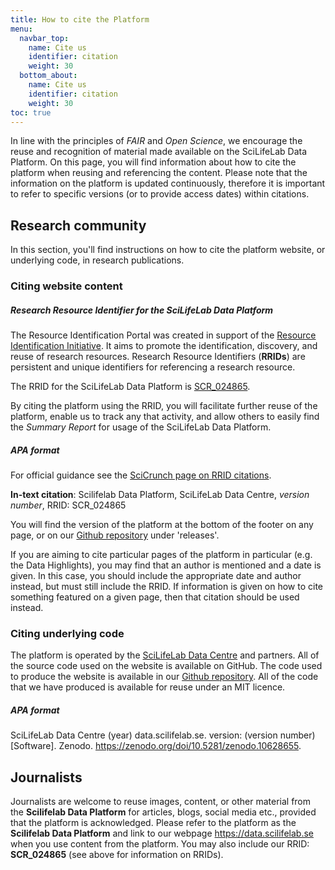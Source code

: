 ```yaml
---
title: How to cite the Platform
menu:
  navbar_top:
    name: Cite us
    identifier: citation
    weight: 30
  bottom_about:
    name: Cite us
    identifier: citation
    weight: 30
toc: true
---
```


In line with the principles of _FAIR_ and _Open Science_, we encourage the reuse and recognition of material made available on the SciLifeLab Data Platform. On this page, you will find information about how to cite the platform when reusing and referencing the content. Please note that the information on the platform is updated continuously, therefore it is important to refer to specific versions (or to provide access dates) within citations.

## Research community

In this section, you'll find instructions on how to cite the platform website, or underlying code, in research publications.

### Citing website content

##### Research Resource Identifier for the SciLifeLab Data Platform

The Resource Identification Portal was created in support of the <a target="_blank" href="https://www.rrids.org/">Resource Identification Initiative</a>. It aims to promote the identification, discovery, and reuse of research resources. Research Resource Identifiers (**RRIDs**) are persistent and unique identifiers for referencing a research resource.

The RRID for the SciLifeLab Data Platform is [SCR_024865](https://www.google.com/url?q=https://scicrunch.org/resources/data/record/nlx_144509-1/SCR_024865/resolver?q%3DSCR_024865%26l%3DSCR_024865%26i%3Drrid:scr_024865&sa=D&source=docs&ust=1708614001299624&usg=AOvVaw1_8yog7sL5c9Da1PW625JZ).

By citing the platform using the RRID, you will facilitate further reuse of the platform, enable us to track any that activity, and allow others to easily find the _Summary Report_ for usage of the SciLifeLab Data Platform.

##### APA format

For official guidance see the [SciCrunch page on RRID citations](https://scicrunch.org/resources/about/guidelines).

**In-text citation**: Scilifelab Data Platform, SciLifeLab Data Centre, _version number_, RRID: SCR_024865

You will find the version of the platform at the bottom of the footer on any page, or on our <a target="_blank" href="https://github.com/ScilifelabDataCentre/data.scilifelab.se">Github repository</a> under 'releases'.

If you are aiming to cite particular pages of the platform in particular (e.g. the Data Highlights), you may find that an author is mentioned and a date is given. In this case, you should include the appropriate date and author instead, but must still include the RRID. If information is given on how to cite something featured on a given page, then that citation should be used instead.

### Citing underlying code

The platform is operated by the <a target="_blank" href="https://scilifelab.se/data">SciLifeLab Data Centre</a> and partners. All of the source code used on the website is available on GitHub. The code used to produce the website is available in our <a target="_blank" href="https://github.com/ScilifelabDataCentre/data.scilifelab.se">Github repository</a>. All of the code that we have produced is available for reuse under an MIT licence.

##### APA format

SciLifeLab Data Centre (year) data.scilifelab.se. version: (version number)[Software]. Zenodo. <https://zenodo.org/doi/10.5281/zenodo.10628655>.

## Journalists

Journalists are welcome to reuse images, content, or other material from the **Scilifelab Data Platform** for articles, blogs, social media etc., provided that the platform is acknowledged. Please refer to the platform as the **Scilifelab Data Platform** and link to our webpage <https://data.scilifelab.se> when you use content from the platform. You may also include our RRID: **SCR_024865** (see above for information on RRIDs).

